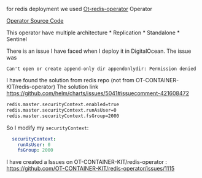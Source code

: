 for redis deployment we used [Ot-redis-operator](https://ot-redis-operator.netlify.app/) Operator

[Operator Source Code](https://github.com/OT-CONTAINER-KIT/redis-operator/tree/master)

This operator have multiple architecture
    * Replication
    * Standalone
    * Sentinel

There is an issue I have faced when I deploy it in DigitalOcean. 
The issue was
```text
Can't open or create append-only dir appendonlydir: Permission denied
```

I have found the solution from redis repo (not from OT-CONTAINER-KIT/redis-operator)
The solution link https://github.com/helm/charts/issues/5041#issuecomment-421608472

```sh
redis.master.securityContext.enabled=true
redis.master.securityContext.runAsUser=0
redis.master.securityContext.fsGroup=2000
```

So I modify my `securityContext`:
```yaml
  securityContext:
    runAsUser: 0
    fsGroup: 2000
```

I have created a Issues on OT-CONTAINER-KIT/redis-operator : https://github.com/OT-CONTAINER-KIT/redis-operator/issues/1115
